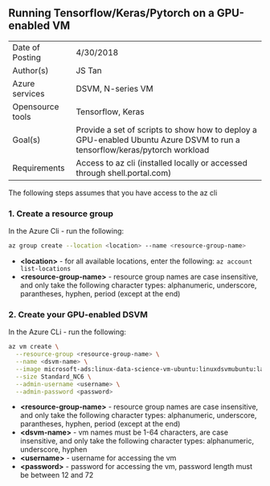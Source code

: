 ## Running Tensorflow/Keras/Pytorch on a GPU-enabled VM

| | |
| :-- | --- |
| Date of Posting  | 4/30/2018 |
| Author(s) | JS Tan | 
| Azure services | DSVM, N-series VM | 
| Opensource tools | Tensorflow, Keras |
| Goal(s) | Provide a set of scripts to show how to deploy a GPU-enabled Ubuntu Azure DSVM to run a tensorflow/keras/pytorch workload |
| Requirements | Access to az cli (installed locally or accessed through shell.portal.com) |

The following steps assumes that you have access to the az cli

### 1. Create a resource group
In the Azure Cli - run the following:

```sh
az group create --location <location> --name <resource-group-name>
```
- __\<location\>__ - for all available locations, enter the following: `az account list-locations`
- __\<resource-group-name\>__ - resource group names are case insensitive, and only take the following character types: alphanumeric, underscore, parantheses, hyphen, period (except at the end)

### 2. Create your GPU-enabled DSVM
In the Azure CLi - run the following:

```sh
az vm create \
  --resource-group <resource-group-name> \
  --name <dsvm-name> \
  --image microsoft-ads:linux-data-science-vm-ubuntu:linuxdsvmubuntu:latest \
  --size Standard_NC6 \
  --admin-username <username> \
  --admin-password <password>
```
- __\<resource-group-name\>__ - resource group names are case insensitive, and only take the following character types: alphanumeric, underscore, parantheses, hyphen, period (except at the end)
- __\<dsvm-name\>__ - vm names must be 1-64 characters, are case insensitive, and only take the following character types: alphanumeric, underscore, hyphen
- __\<username\>__ - username for accessing the vm
- __\<password\>__ - password for accessing the vm, password length must be between 12 and 72
